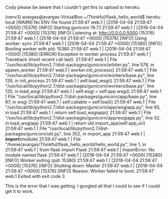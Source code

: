 Cody please be aware that I couldn't get this to upload to heroku.

(venv3) avargas@avargas-VirtualBox:~/Thinkful/flask_hello_world$ heroku local
[WARN] No ENV file found
21:59:47 web.1   |  [2018-04-04 21:59:47 +0000] [15376] [INFO] Starting gunicorn 19.7.1
21:59:47 web.1   |  [2018-04-04 21:59:47 +0000] [15376] [INFO] Listening at: http://0.0.0.0:5000 (15376)
21:59:47 web.1   |  [2018-04-04 21:59:47 +0000] [15376] [INFO] Using worker: sync
21:59:47 web.1   |  [2018-04-04 21:59:47 +0000] [15380] [INFO] Booting worker with pid: 15380
21:59:47 web.1   |  [2018-04-04 21:59:47 +0000] [15380] [ERROR] Exception in worker process
21:59:47 web.1   |  Traceback (most recent call last):
21:59:47 web.1   |    File "/usr/local/lib/python2.7/dist-packages/gunicorn/arbiter.py", line 578, in spawn_worker
21:59:47 web.1   |      worker.init_process()
21:59:47 web.1   |    File "/usr/local/lib/python2.7/dist-packages/gunicorn/workers/base.py", line 126, in init_process
21:59:47 web.1   |      self.load_wsgi()
21:59:47 web.1   |    File "/usr/local/lib/python2.7/dist-packages/gunicorn/workers/base.py", line 135, in load_wsgi
21:59:47 web.1   |      self.wsgi = self.app.wsgi()
21:59:47 web.1   |    File "/usr/local/lib/python2.7/dist-packages/gunicorn/app/base.py", line 67, in wsgi
21:59:47 web.1   |      self.callable = self.load()
21:59:47 web.1   |    File "/usr/local/lib/python2.7/dist-packages/gunicorn/app/wsgiapp.py", line 65, in load
21:59:47 web.1   |      return self.load_wsgiapp()
21:59:47 web.1   |    File "/usr/local/lib/python2.7/dist-packages/gunicorn/app/wsgiapp.py", line 52, in load_wsgiapp
21:59:47 web.1   |      return util.import_app(self.app_uri)
21:59:47 web.1   |    File "/usr/local/lib/python2.7/dist-packages/gunicorn/util.py", line 352, in import_app
21:59:47 web.1   |      __import__(module)
21:59:47 web.1   |    File "/home/avargas/Thinkful/flask_hello_world/hello_world.py", line 1, in <module>
21:59:47 web.1   |      from flask import Flask
21:59:47 web.1   |  ImportError: No module named flask
21:59:47 web.1   |  [2018-04-04 21:59:47 +0000] [15380] [INFO] Worker exiting (pid: 15380)
21:59:47 web.1   |  [2018-04-04 21:59:47 +0000] [15376] [INFO] Shutting down: Master
21:59:47 web.1   |  [2018-04-04 21:59:47 +0000] [15376] [INFO] Reason: Worker failed to boot.
21:59:47 web.1   Exited with exit code 3


This is the error that I was getting. I googled all that I could to see if I could get it to work.

